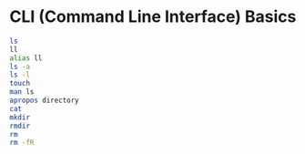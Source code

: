 # CLI (Command Line Interface) Basics

```bash
ls
ll
alias ll
ls -a
ls -l
touch
man ls
apropos directory
cat
mkdir
rmdir
rm 
rm -fR

```